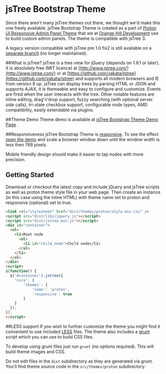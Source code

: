 jsTree Bootstrap Theme
=====================
Since there aren't many jsTree themes out there, we thought we'd make this one freely available. 
jsTree Bootstrap Theme is created as a part of [Proton UI Responsive Admin Panel Theme](http://proton.orangehilldev.com/) that we at [Orange Hill Development](http://www.orangehilldev.com) use to build custom admin panels. The theme is compatible with jsTree 3.

A legacy version compatible with jsTree pre 1.0 fix2 is still available on a [separate branch](https://github.com/orangehill/jstree-bootstrap-theme/tree/Legacy_jsTree_Bootstrap_Theme_(for_version_pre_1.0_fix2)) (no longer maintained).

##What is jsTree?
jsTree is a tree view for jQuery (depends on 1.9.1 or later). 
It is absolutely free (MIT licence) at [http://www.jstree.com/](http://www.jstree.com/) or at [https://github.com/vakata/jstree](https://github.com/vakata/jstree) and supports all modern browsers and IE from version 8 up. 
jsTree can display trees by parsing HTML or JSON and supports AJAX, it is themeable and easy to configure and customize. Events are fired when the user interacts with the tree. Other notable features are inline editing, drag'n'drop support, fuzzy searching (with optional server side calls), tri-state checkbox support, configurable node types, AMD compatibility, easily extendable via plugins.

##Theme Demo
Theme demo is available at [jsTree Bootstrap Theme Demo Page](http://orangehilldev.com/jstree-bootstrap-theme/demo/) .

##Responsiveness
jsTree Bootstrap Theme is [responsive](http://en.wikipedia.org/wiki/Responsive_web_design). To see the effect [open the demo](http://orangehilldev.com/jstree-bootstrap-theme/demo/) and scale a browser window down until the window width is less then 768 pixels. 

Mobile friendly design should make it easier to tap nodes with more precision.

## Getting Started
Download or checkout the latest copy and include jQuery and jsTree scripts as well as proton theme style file in your web page. Then create an instance (in this case using the inline HTML) with theme name set to proton and responsive (optional) set to true.

```html
<link rel="stylesheet" href="dist/themes/proton/style.min.css" />
<script src="dist/libs/jquery.js"></script>
<script src="dist/jstree.min.js"></script>
<div id="container">
  <ul>
    <li>Root node
      <ul>
        <li id="child_node">Child node</li>
      </ul>
    </li>
  </ul>
</div>
<script>
$(function() {
  $('#container').jstree({
    'core': {
        'themes': {
            'name': 'proton',
            'responsive': true
        }
    }
  });
});
</script>
```

##LESS support
If you wish to further customize the theme you might find it convenient to use included [LESS](http://lesscss.org/) files. The theme also includes a [grunt](https://github.com/gruntjs/grunt) script which you can use to build CSS files.

To develop using grunt files just run `grunt` (no options required). This will build theme images and CSS.

Do not edit files in the `dist` subdirectory as they are generated via grunt. You'll find theme source code in the `src/themes/proton` subdirectory.
